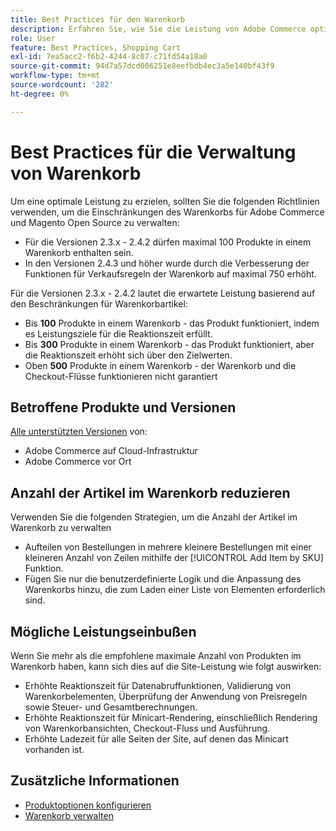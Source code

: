 ```yaml
---
title: Best Practices für den Warenkorb
description: Erfahren Sie, wie Sie die Leistung von Adobe Commerce optimieren können, indem Sie die Anzahl der Produkte in einem Warenkorb begrenzen.
role: User
feature: Best Practices, Shopping Cart
exl-id: 7ea5acc2-f6b2-4244-8c07-c71fd54a18a0
source-git-commit: 94d7a57dcd006251e8eefbdb4ec3a5e140bf43f9
workflow-type: tm+mt
source-wordcount: '282'
ht-degree: 0%

---
```


# Best Practices für die Verwaltung von Warenkorb

Um eine optimale Leistung zu erzielen, sollten Sie die folgenden Richtlinien verwenden, um die Einschränkungen des Warenkorbs für Adobe Commerce und Magento Open Source zu verwalten:

- Für die Versionen 2.3.x - 2.4.2 dürfen maximal 100 Produkte in einem Warenkorb enthalten sein.
- In den Versionen 2.4.3 und höher wurde durch die Verbesserung der Funktionen für Verkaufsregeln der Warenkorb auf maximal 750 erhöht.


Für die Versionen 2.3.x - 2.4.2 lautet die erwartete Leistung basierend auf den Beschränkungen für Warenkorbartikel:

- Bis **100** Produkte in einem Warenkorb - das Produkt funktioniert, indem es Leistungsziele für die Reaktionszeit erfüllt.
- Bis **300** Produkte in einem Warenkorb - das Produkt funktioniert, aber die Reaktionszeit erhöht sich über den Zielwerten.
- Oben **500** Produkte in einem Warenkorb - der Warenkorb und die Checkout-Flüsse funktionieren nicht garantiert

## Betroffene Produkte und Versionen

[Alle unterstützten Versionen](../../../release/versions.md) von:

- Adobe Commerce auf Cloud-Infrastruktur
- Adobe Commerce vor Ort

## Anzahl der Artikel im Warenkorb reduzieren

Verwenden Sie die folgenden Strategien, um die Anzahl der Artikel im Warenkorb zu verwalten

- Aufteilen von Bestellungen in mehrere kleinere Bestellungen mit einer kleineren Anzahl von Zeilen mithilfe der [!UICONTROL Add Item by SKU] Funktion.
- Fügen Sie nur die benutzerdefinierte Logik und die Anpassung des Warenkorbs hinzu, die zum Laden einer Liste von Elementen erforderlich sind.

## Mögliche Leistungseinbußen

Wenn Sie mehr als die empfohlene maximale Anzahl von Produkten im Warenkorb haben, kann sich dies auf die Site-Leistung wie folgt auswirken:

- Erhöhte Reaktionszeit für Datenabruffunktionen, Validierung von Warenkorbelementen, Überprüfung der Anwendung von Preisregeln sowie Steuer- und Gesamtberechnungen.
- Erhöhte Reaktionszeit für Minicart-Rendering, einschließlich Rendering von Warenkorbansichten, Checkout-Fluss und Ausführung.
- Erhöhte Ladezeit für alle Seiten der Site, auf denen das Minicart vorhanden ist.

## Zusätzliche Informationen

- [Produktoptionen konfigurieren](https://experienceleague.adobe.com/docs/commerce-admin/inventory/configuration/product-options.html)
- [Warenkorb verwalten](https://experienceleague.adobe.com/docs/commerce-admin/stores-sales/point-of-purchase/assist/shopping-assisted-cart-manage.html)
